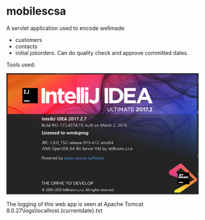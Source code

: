# mobilescsa

A servlet application used to encode wellmade:
 - customers
 - contacts
 - initial joborders.
Can do quality check and approve committed dates.

Tools used:

![IntelliJ Ultimate](https://raw.githubusercontent.com/dr0psh0t/mobilecsa/master/intelliJ_ultimate_used.png)

The logging of this web app is seen at Apache Tomcat 8.0.27\logs\localhost.{currentdate}.txt
